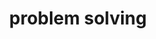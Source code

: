 ---
title: problem solving
layout: category
permalink: /algorithm/problem_solving/
taxonomy: problem_solving
---